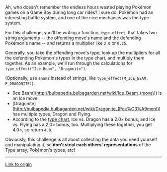 Ah, who doesn't remember the endless hours wasted playing Pokémon games on a Game Boy during long car rides? I sure do. Pokémon had an interesting battle system, and one of the nice mechanics was the type system.

For this challenge, you'll be writing a function, `type_effect`, that takes two string arguments -- the offending move's name and the defending Pokémon's name -- and returns a multiplier like `2.0` or `0.25`.

Generally, you take the offending move's type, look up the multipliers for all the defending Pokémon's types in the type chart, and multiply them together. As an example, we'll run through the calculations for `type_effect("Ice Beam", "Dragonite")`.

(Optionally, use `enum`s instead of strings, like `type_effect(M_ICE_BEAM, P_DRAGONITE)`).

  - [Ice Beam](http://bulbapedia.bulbagarden.net/wiki/Ice_Beam_(move\)) is an Ice move.
  - [Dragonite](http://bulbapedia.bulbagarden.net/wiki/Dragonite_(Pok%C3%A9mon\)) has multiple types, Dragon and Flying.
  - According to the [type chart](http://bulbapedia.bulbagarden.net/wiki/Type_chart), Ice vs. Dragon has a 2.0× bonus, and Ice vs. Flying has a 2.0× bonus, too. Multiplying these together, you get 4.0×, so return `4.0`.

Obviously, this challenge is all about collecting the data you need yourself and manipulating it, so **don't steal each others' representations** of the Type array, Pokémon's types, etc!

---

[Link to origin](https://www.reddit.com/r/dailyprogrammer/10pfsf)